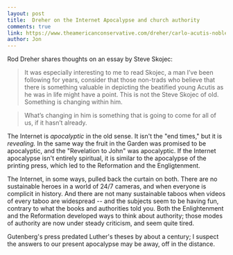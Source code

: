 ```yaml
---
layout: post
title:  Dreher on the Internet Apocalypse and church authority
comments: true
link: https://www.theamericanconservative.com/dreher/carlo-acutis-noble-lies-catholicism-authority/
author: Jon
---
```

Rod Dreher shares thoughts on an essay by Steve Skojec: 
> It was especially interesting to me to read Skojec, a man I’ve been following for years, consider that those non-trads who believe that there is something valuable in depicting the beatified young Acutis as he was in life might have a point. This is not the Steve Skojec of old. Something is changing within him.

> What’s changing in him is something that is going to come for all of us, if it hasn’t already.

The Internet is *apocalyptic* in the old sense.  It isn't the "end times," but it is *revealing.*  In the same way the fruit in the Garden was promised to be apocalyptic, and the "Revelation to John" was apocalyptic.   If the Internet apocalypse isn't entirely spiritual, it is similar to the apocalypse of the printing press, which led to the Reformation and the Engligtenment.

The Internet, in some ways, pulled back the curtain on both.  There are no sustainable heroes in a world of 24/7 cameras, and when everyone is complicit in history.  And there are not many sustainable taboos when videos of every taboo are widespread -- and the subjects seem to be having fun, contrary to what the books and authorities told you.  Both the Enlightenment and the Reformation developed ways to think about authority; those modes of authority are now under steady criticism, and seem quite tired.   

Gutenberg's press predated Luther's theses by about a century;  I suspect the answers to our present apocalypse may be away, off in the distance.